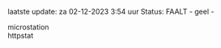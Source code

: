 laatste update: 
za 02-12-2023  3:54   uur 
Status: FAALT - geel - 
<div class="service Y">microstation</div><div class="service G">httpstat</div>